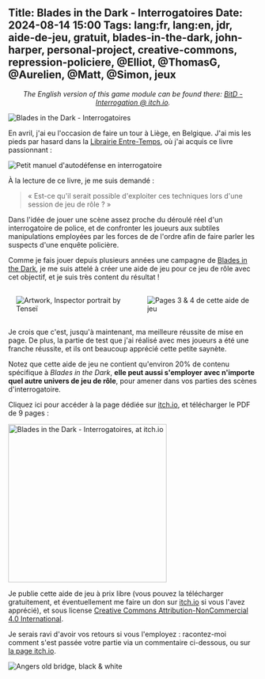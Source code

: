 Title: Blades in the Dark - Interrogatoires
Date: 2024-08-14 15:00
Tags: lang:fr, lang:en, jdr, aide-de-jeu, gratuit, blades-in-the-dark, john-harper, personal-project, creative-commons, repression-policiere, @Elliot, @ThomasG, @Aurelien, @Matt, @Simon, jeux
---
_<center>The English version of this game module can be found there: [BitD - Interrogation @ itch.io](https://lucas-c.itch.io/blades-in-the-dark-interrogation).</center>_

![Blades in the Dark - Interrogatoires](images/2024/08/BitD-Interrogatoires.png)

En avril, j'ai eu l'occasion de faire un tour à Liège, en Belgique.
J'ai mis les pieds par hasard dans la [Librairie Entre-Temps](https://www.barricade.be/projets/librairie-entre-temps), où j'ai acquis ce livre passionnant :

![Petit manuel d'autodéfense en interrogatoire](images/readings/PetitManuelDAutoDefenseEnInterrogatoire.webp)

À la lecture de ce livre, je me suis demandé :

> « Est-ce qu'il serait possible d'exploiter ces techniques lors d'une session de jeu de rôle ? »

Dans l'idée de jouer une scène assez proche du déroulé réel d'un interrogatoire de police,
et de confronter les joueurs aux subtiles manipulations employées par les forces de de l'ordre
afin de faire parler les suspects d'une enquête policière.

Comme je fais jouer depuis plusieurs années une campagne de [Blades in the Dark](https://chezsoi.org/lucas/blog/tag/blades-in-the-dark.html),
je me suis attelé à créer une aide de jeu pour ce jeu de rôle avec cet objectif,
et je suis très content du résultat !

<div class="side-by-side">
  <img alt="Artwork, Inspector portrait by Tenseï" src="images/2024/08/BitD-Artworks-Portrait-by-Tensei.jpg">
  <img alt="Pages 3 & 4 de cette aide de jeu" src="images/2024/08/BitD-Interrogatoires-pages3-4.jpg">
</div>

Je crois que c'est, jusqu'à maintenant, ma meilleure réussite de mise en page.
De plus, la partie de test que j'ai réalisé avec mes joueurs a été une franche réussite,
et ils ont beaucoup apprécié cette petite saynète.

Notez que cette aide de jeu ne contient qu'environ 20% de contenu spécifique à _Blades in the Dark_,
**elle peut aussi s'employer avec n'importe quel autre univers de jeu de rôle**,
pour amener dans vos parties des scènes d'interrogatoire.

Cliquez ici pour accéder à la page dédiée sur [itch.io](https://lucas-c.itch.io/), et télécharger le PDF de 9 pages :

[<img alt="Blades in the Dark - Interrogatoires, at itch.io" src="images/2024/08/BitD-Interrogatoires-itch.io.jpg" style="width: 20rem">](https://lucas-c.itch.io/blades-in-the-dark-interrogatoires)

Je publie cette aide de jeu à prix libre (vous pouvez la télécharger gratuitement, et éventuellement me faire un don sur [itch.io](https://lucas-c.itch.io/blades-in-the-dark-interrogatoires) si vous l'avez apprécié), et sous license <a rel="license" href="http://creativecommons.org/licenses/by-nc/4.0/">Creative Commons Attribution-NonCommercial 4.0 International</a>.

Je serais ravi d'avoir vos retours si vous l'employez :
racontez-moi comment s'est passée votre partie via un commentaire ci-dessous, ou sur [la page itch.io](https://lucas-c.itch.io/blades-in-the-dark-interrogatoires).

![Angers old bridge, black & white](images/2024/08/angers-ma-03.jpg)

<style>
.side-by-side > * {
  margin: 1rem auto;
  max-width: 100%;
}
@media (min-width:768px) {
  .side-by-side {
    display: flex;
    justify-content: center;
    align-items: center;
  }
  .side-by-side > * {
    margin: 1rem;
    max-width: 50%;
  }
}
</style>

